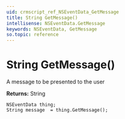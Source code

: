 ```yaml
---
uid: crmscript_ref_NSEventData_GetMessage
title: String GetMessage()
intellisense: NSEventData.GetMessage
keywords: NSEventData, GetMessage
so.topic: reference
---
```


# String GetMessage()

A message to be presented to the user

**Returns:** String

```crmscript
NSEventData thing;
String message  = thing.GetMessage();
```

